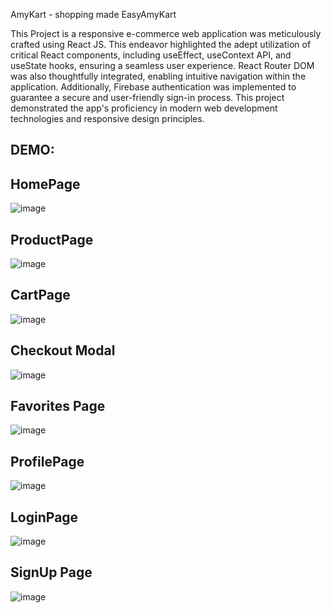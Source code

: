 AmyKart - shopping made EasyAmyKart 

This Project is a responsive e-commerce web application was meticulously crafted using React JS. This endeavor highlighted the adept utilization of critical React components, including useEffect, useContext API, and useState hooks, ensuring a seamless user experience. React Router DOM was also thoughtfully integrated, enabling intuitive navigation within the application. Additionally, Firebase authentication was implemented to guarantee a secure and user-friendly sign-in process. This project demonstrated the app's proficiency in modern web development technologies and responsive design principles.



DEMO:
----------------------------------------------------------------------------------------------



HomePage
----------------------------------------------------------------------------------------------
![image](https://github.com/kondaladorababu/Amazon-Cone/assets/84622550/f5609cdd-683b-4ffa-8e4a-1d5888a18090)

ProductPage
----------------------------------------------------------------------------------------------
![image](https://github.com/kondaladorababu/Amazon-Cone/assets/84622550/bae3a6db-7ea3-4453-8748-f142d69f606f)

CartPage
----------------------------------------------------------------------------------------------
![image](https://github.com/kondaladorababu/Amazon-Cone/assets/84622550/cf57e72b-77ba-4db8-a8e8-59b56eb64d33)

Checkout Modal
----------------------------------------------------------------------------------------------
![image](https://github.com/kondaladorababu/Amazon-Cone/assets/84622550/ce6abcd8-82d4-452c-bbf5-2b3dc2a1668e)

Favorites Page
----------------------------------------------------------------------------------------------
![image](https://github.com/kondaladorababu/Amazon-Cone/assets/84622550/a542ac25-04e5-469e-9218-e92a8c4d1781)

ProfilePage
----------------------------------------------------------------------------------------------
![image](https://github.com/kondaladorababu/Amazon-Cone/assets/84622550/780f65e0-24bc-40c4-9093-74350f9b36ae)

LoginPage
----------------------------------------------------------------------------------------------
![image](https://github.com/kondaladorababu/Amazon-Cone/assets/84622550/903b7d1d-dd7d-47de-b849-64972f31dcaa)

SignUp Page
----------------------------------------------------------------------------------------------
![image](https://github.com/kondaladorababu/Amazon-Cone/assets/84622550/264a180b-a80d-4925-b57b-0ada243d9216)










